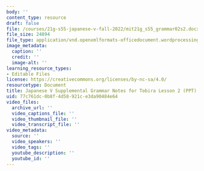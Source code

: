 ```yaml
---
body: ''
content_type: resource
draft: false
file: /courses/21g-s55-japanese-v-fall-2022/mit21g_s55_grammar02s2.docx
file_size: 24894
file_type: application/vnd.openxmlformats-officedocument.wordprocessingml.document
image_metadata:
  caption: ''
  credit: ''
  image-alt: ''
learning_resource_types:
- Editable Files
license: https://creativecommons.org/licenses/by-nc-sa/4.0/
resourcetype: Document
title: Japanese V Supplemental Grammar Notes for Tobira Lesson 2 (PPT)
uid: 77c761dc-0b8f-4d58-921c-e3da90484e64
video_files:
  archive_url: ''
  video_captions_file: ''
  video_thumbnail_file: ''
  video_transcript_file: ''
video_metadata:
  source: ''
  video_speakers: ''
  video_tags: ''
  youtube_description: ''
  youtube_id: ''
---
```

